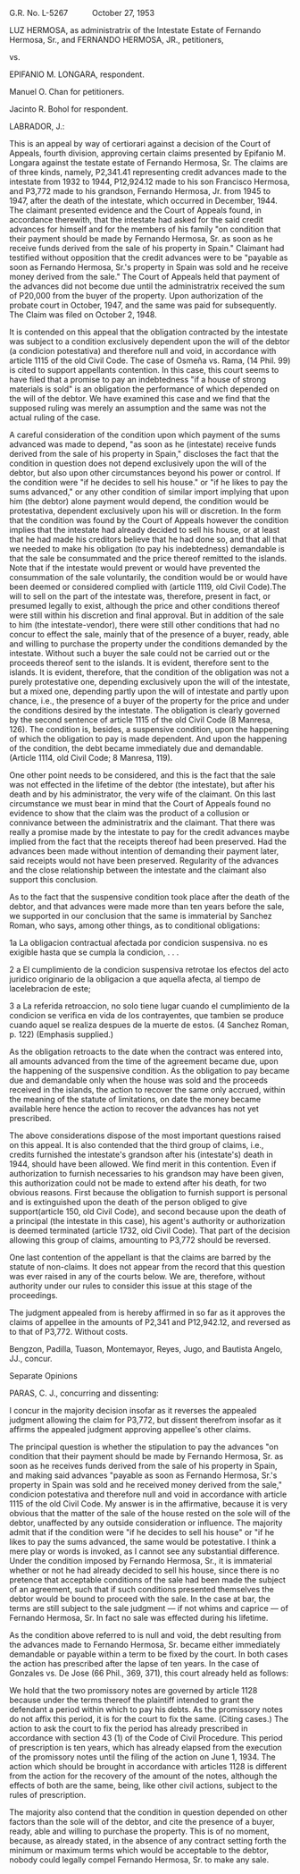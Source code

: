 G.R. No. L-5267           October 27, 1953

  

LUZ HERMOSA, as administratrix of the Intestate Estate of Fernando Hermosa, Sr., and FERNANDO HERMOSA, JR., petitioners,

vs.

EPIFANIO M. LONGARA, respondent.

  

Manuel O. Chan for petitioners.

Jacinto R. Bohol for respondent.

  

LABRADOR, J.:

  

This is an appeal by way of certiorari against a decision of the Court of Appeals, fourth division, approving certain claims presented by Epifanio M. Longara against the testate estate of Fernando Hermosa, Sr. The claims are of three kinds, namely, P2,341.41 representing credit advances made to the intestate from 1932 to 1944, P12,924.12 made to his son Francisco Hermosa, and P3,772 made to his grandson, Fernando Hermosa, Jr. from 1945 to 1947, after the death of the intestate, which occurred in December, 1944. The claimant presented evidence and the Court of Appeals found, in accordance therewith, that the intestate had asked for the said credit advances for himself and for the members of his family "on condition that their payment should be made by Fernando Hermosa, Sr. as soon as he receive funds derived from the sale of his property in Spain." Claimant had testified without opposition that the credit advances were to be "payable as soon as Fernando Hermosa, Sr.'s property in Spain was sold and he receive money derived from the sale." The Court of Appeals held that payment of the advances did not become due until the administratrix received the sum of P20,000 from the buyer of the property. Upon authorization of the probate court in October, 1947, and the same was paid for subsequently. The Claim was filed on October 2, 1948.

  

It is contended on this appeal that the obligation contracted by the intestate was subject to a condition exclusively dependent upon the will of the debtor (a condicion potestativa) and therefore null and void, in accordance with article 1115 of the old Civil Code. The case of Osmeña vs. Rama, (14 Phil. 99) is cited to support appellants contention. In this case, this court seems to have filed that a promise to pay an indebtedness "if a house of strong materials is sold" is an obligation the performance of which depended on the will of the debtor. We have examined this case and we find that the supposed ruling was merely an assumption and the same was not the actual ruling of the case.

  

A careful consideration of the condition upon which payment of the sums advanced was made to depend, "as soon as he (intestate) receive funds derived from the sale of his property in Spain," discloses the fact that the condition in question does not depend exclusively upon the will of the debtor, but also upon other circumstances beyond his power or control. If the condition were "if he decides to sell his house." or "if he likes to pay the sums advanced," or any other condition of similar import implying that upon him (the debtor) alone payment would depend, the condition would be protestativa, dependent exclusively upon his will or discretion. In the form that the condition was found by the Court of Appeals however the condition implies that the intestate had already decided to sell his house, or at least that he had made his creditors believe that he had done so, and that all that we needed to make his obligation (to pay his indebtedness) demandable is that the sale be consummated and the price thereof remitted to the islands. Note that if the intestate would prevent or would have prevented the consummation of the sale voluntarily, the condition would be or would have been deemed or considered complied with (article 1119, old Civil Code).The will to sell on the part of the intestate was, therefore, present in fact, or presumed legally to exist, although the price and other conditions thereof were still within his discretion and final approval. But in addition of the sale to him (the intestate-vendor), there were still other conditions that had no concur to effect the sale, mainly that of the presence of a buyer, ready, able and willing to purchase the property under the conditions demanded by the intestate. Without such a buyer the sale could not be carried out or the proceeds thereof sent to the islands. It is evident, therefore sent to the islands. It is evident, therefore, that the condition of the obligation was not a purely protestative one, depending exclusively upon the will of the intestate, but a mixed one, depending partly upon the will of intestate and partly upon chance, i.e., the presence of a buyer of the property for the price and under the conditions desired by the intestate. The obligation is clearly governed by the second sentence of article 1115 of the old Civil Code (8 Manresa, 126). The condition is, besides, a suspensive condition, upon the happening of which the obligation to pay is made dependent. And upon the happening of the condition, the debt became immediately due and demandable. (Article 1114, old Civil Code; 8 Manresa, 119).

  

One other point needs to be considered, and this is the fact that the sale was not effected in the lifetime of the debtor (the intestate), but after his death and by his administrator, the very wife of the claimant. On this last circumstance we must bear in mind that the Court of Appeals found no evidence to show that the claim was the product of a collusion or connivance between the administratrix and the claimant. That there was really a promise made by the intestate to pay for the credit advances maybe implied from the fact that the receipts thereof had been preserved. Had the advances been made without intention of demanding their payment later, said receipts would not have been preserved. Regularity of the advances and the close relationship between the intestate and the claimant also support this conclusion.

  

As to the fact that the suspensive condition took place after the death of the debtor, and that advances were made more than ten years before the sale, we supported in our conclusion that the same is immaterial by Sanchez Roman, who says, among other things, as to conditional obligations:

  

1a La obligacion contractual afectada por condicion suspensiva. no es exigible hasta que se cumpla la condicion, . . .

  

2 a El cumplimiento de la condicion suspensiva retrotae los efectos del acto juridico originario de la obligacion a que aquella afecta, al tiempo de lacelebracion de este;

  

3 a La referida retroaccion, no solo tiene lugar cuando el cumplimiento de la condicion se verifica en vida de los contrayentes, que tambien se produce cuando aquel se realiza despues de la muerte de estos. (4 Sanchez Roman, p. 122) (Emphasis supplied.)

  

As the obligation retroacts to the date when the contract was entered into, all amounts advanced from the time of the agreement became due, upon the happening of the suspensive condition. As the obligation to pay became due and demandable only when the house was sold and the proceeds received in the islands, the action to recover the same only accrued, within the meaning of the statute of limitations, on date the money became available here hence the action to recover the advances has not yet prescribed.

  

The above considerations dispose of the most important questions raised on this appeal. It is also contended that the third group of claims, i.e., credits furnished the intestate's grandson after his (intestate's) death in 1944, should have been allowed. We find merit in this contention. Even if authorization to furnish necessaries to his grandson may have been given, this authorization could not be made to extend after his death, for two obvious reasons. First because the obligation to furnish support is personal and is extinguished upon the death of the person obliged to give support(article 150, old Civil Code), and second because upon the death of a principal (the intestate in this case), his agent's authority or authorization is deemed terminated (article 1732, old Civil Code). That part of the decision allowing this group of claims, amounting to P3,772 should be reversed.

  

One last contention of the appellant is that the claims are barred by the statute of non-claims. It does not appear from the record that this question was ever raised in any of the courts below. We are, therefore, without authority under our rules to consider this issue at this stage of the proceedings.

  

The judgment appealed from is hereby affirmed in so far as it approves the claims of appellee in the amounts of P2,341 and P12,942.12, and reversed as to that of P3,772. Without costs.

  

Bengzon, Padilla, Tuason, Montemayor, Reyes, Jugo, and Bautista Angelo, JJ., concur.

  
  

Separate Opinions

  

PARAS, C. J., concurring and dissenting:

  

I concur in the majority decision insofar as it reverses the appealed judgment allowing the claim for P3,772, but dissent therefrom insofar as it affirms the appealed judgment approving appellee's other claims.

  

The principal question is whether the stipulation to pay the advances "on condition that their payment should be made by Fernando Hermosa, Sr. as soon as he receives funds derived from the sale of his property in Spain, and making said advances "payable as soon as Fernando Hermosa, Sr.'s property in Spain was sold and he received money derived from the sale," condicion potestativa and therefore null and void in accordance with article 1115 of the old Civil Code. My answer is in the affirmative, because it is very obvious that the matter of the sale of the house rested on the sole will of the debtor, unaffected by any outside consideration or influence. The majority admit that if the condition were "if he decides to sell his house" or "if he likes to pay the sums advanced, the same would be potestative. I think a mere play or words is invoked, as I cannot see any substantial difference. Under the condition imposed by Fernando Hermosa, Sr., it is immaterial whether or not he had already decided to sell his house, since there is no pretence that acceptable conditions of the sale had been made the subject of an agreement, such that if such conditions presented themselves the debtor would be bound to proceed with the sale. In the case at bar, the terms are still subject to the sale judgment — if not whims and caprice — of Fernando Hermosa, Sr. In fact no sale was effected during his lifetime.

  

As the condition above referred to is null and void, the debt resulting from the advances made to Fernando Hermosa, Sr. became either immediately demandable or payable within a term to be fixed by the court. In both cases the action has prescribed after the lapse of ten years. In the case of Gonzales vs. De Jose (66 Phil., 369, 371), this court already held as follows:

  

We hold that the two promissory notes are governed by article 1128 because under the terms thereof the plaintiff intended to grant the defendant a period within which to pay his debts. As the promissory notes do not affix this period, it is for the court to fix the same. (Citing cases.) The action to ask the court to fix the period has already prescribed in accordance with section 43 (1) of the Code of Civil Procedure. This period of prescription is ten years, which has already elapsed from the execution of the promissory notes until the filing of the action on June 1, 1934. The action which should be brought in accordance with articles 1128 is different from the action for the recovery of the amount of the notes, although the effects of both are the same, being, like other civil actions, subject to the rules of prescription.

  

The majority also contend that the condition in question depended on other factors than the sole will of the debtor, and cite the presence of a buyer, ready, able and willing to purchase the property. This is of no moment, because, as already stated, in the absence of any contract setting forth the minimum or maximum terms which would be acceptable to the debtor, nobody could legally compel Fernando Hermosa, Sr. to make any sale.